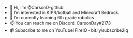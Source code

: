 - 👋 Hi, I’m @CarsonD-github
- 👀 I’m interested in KIPR/botball and Minecraft Bedrock.
- 🌱 I’m currently learning 6th grade robotics
- 📫 You can reach me on Discord. CarsonDay#2173
- 📹 Subscribe to me on YouTube! FireIQ - bit.ly/subscribe2iq
<!---
CarsonD-github/CarsonD-github is a ✨ special ✨ repository because its `README.md` (this file) appears on your GitHub profile.
You can click the Preview link to take a look at your changes.
--->

